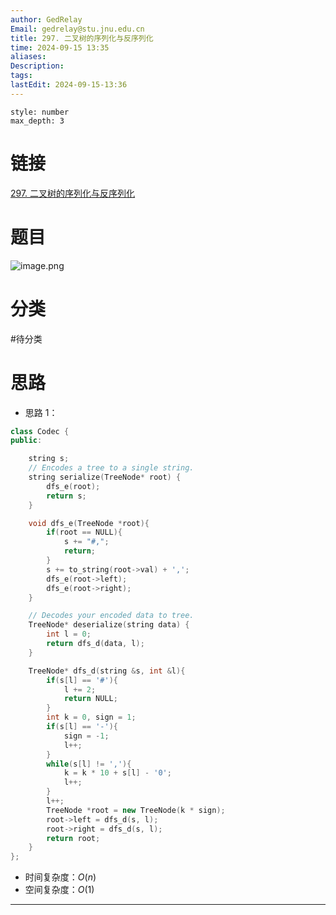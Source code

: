 ```yaml
---
author: GedRelay
Email: gedrelay@stu.jnu.edu.cn
title: 297. 二叉树的序列化与反序列化
time: 2024-09-15 13:35
aliases: 
Description: 
tags: 
lastEdit: 2024-09-15-13:36
---
```


```toc
style: number
max_depth: 3
```

# 链接
[297. 二叉树的序列化与反序列化](https://leetcode.cn/problems/serialize-and-deserialize-binary-tree/) 

# 题目
![image.png](https://ged-pic-bed.oss-cn-guangzhou.aliyuncs.com/img/202409151335236.png)


# 分类
#待分类

# 思路
- 思路 1：


```cpp
class Codec {
public:

    string s;
    // Encodes a tree to a single string.
    string serialize(TreeNode* root) {
        dfs_e(root);
        return s;
    }

    void dfs_e(TreeNode *root){
        if(root == NULL){
            s += "#,";
            return;
        }
        s += to_string(root->val) + ',';
        dfs_e(root->left);
        dfs_e(root->right);
    }

    // Decodes your encoded data to tree.
    TreeNode* deserialize(string data) {
        int l = 0;
        return dfs_d(data, l);
    }

    TreeNode* dfs_d(string &s, int &l){
        if(s[l] == '#'){
            l += 2;
            return NULL;
        }
        int k = 0, sign = 1;
        if(s[l] == '-'){
            sign = -1;
            l++;
        }
        while(s[l] != ','){
            k = k * 10 + s[l] - '0';
            l++;
        }
        l++;
        TreeNode *root = new TreeNode(k * sign);
        root->left = dfs_d(s, l);
        root->right = dfs_d(s, l);
        return root;
    }
};
```


- 时间复杂度：${O\left( n \right)  }$ 
- 空间复杂度：${O\left( 1 \right)  }$ 


---

